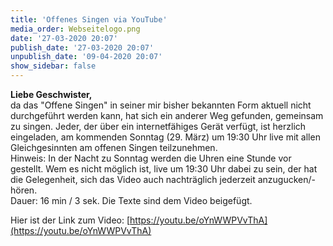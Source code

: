 ```yaml
---
title: 'Offenes Singen via YouTube'
media_order: Webseitelogo.png
date: '27-03-2020 20:07'
publish_date: '27-03-2020 20:07'
unpublish_date: '09-04-2020 20:07'
show_sidebar: false
---
```


**Liebe Geschwister,**   
da das "Offene Singen" in seiner mir bisher bekannten Form aktuell nicht durchgeführt werden kann, hat sich ein anderer Weg gefunden, gemeinsam zu singen. Jeder, der über ein internetfähiges Gerät verfügt, ist herzlich eingeladen, am kommenden Sonntag (29. März) um 19:30 Uhr live mit allen Gleichgesinnten am offenen Singen teilzunehmen.   
Hinweis: In der Nacht zu Sonntag werden die Uhren eine Stunde vor gestellt. Wem es nicht möglich ist, live um 19:30 Uhr dabei zu sein, der hat die Gelegenheit, sich das Video auch nachträglich jederzeit anzugucken/-hören.   
Dauer: 16 min / 3 sek. Die Texte sind dem Video beigefügt.

Hier ist der Link zum Video: [https://youtu.be/oYnWWPVvThA](https://youtu.be/oYnWWPVvThA)